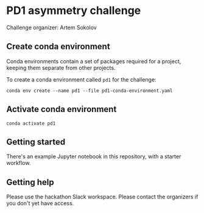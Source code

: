 # PD1 asymmetry challenge

Challenge organizer: Artem Sokolov

## Create conda environment

Conda environments contain a set of packages required for a project,
keeping them separate from other projects.

To create a conda environment called `pd1` for the challenge:

    conda env create --name pd1 --file pd1-conda-environment.yaml

## Activate conda environment

    conda activate pd1

## Getting started

There's an example Jupyter notebook in this repository, with a starter
workflow.

## Getting help

Please use the hackathon Slack workspace. Please contact the organizers
if you don't yet have access.
